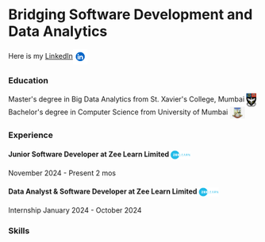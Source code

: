 # Bridging Software Development and Data Analytics

Here is my [LinkedIn](https://www.linkedin.com/in/karthikchauhan)<a href="https://www.linkedin.com/in/karthikchauhan"><img src="assets/img/lnkin.png" width="30px" style="vertical-align: middle;"></a>

### Education
Master's degree in Big Data Analytics from St. Xavier's College, Mumbai <img src="assets/img/St._Xavier's_College,_Mumbai_crest.png" width="20px" style="vertical-align: middle;">
Bachelor's degree in Computer Science from University of Mumbai <img src="assets/img/unm.jpeg" width="30px" style="vertical-align: middle;">

### Experience

#### Junior Software Developer at Zee Learn Limited  <img src="assets/img/zeelearnlogo_ne.png" width="40px" style="vertical-align: middle;">
November 2024 - Present 2 mos

#### Data Analyst & Software Developer at Zee Learn Limited <img src="assets/img/zeelearnlogo_ne.png" width="40px" style="vertical-align: middle;">
Internship
January 2024 - October 2024

### Skills 




